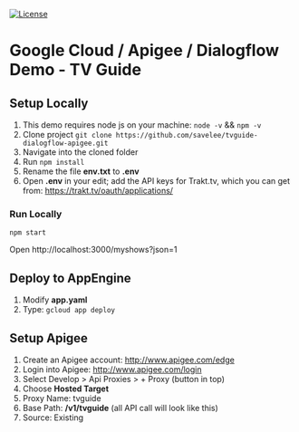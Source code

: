 

[![License](https://img.shields.io/badge/License-Apache%202.0-blue.svg)](https://opensource.org/licenses/Apache-2.0)

# Google Cloud / Apigee / Dialogflow Demo - TV Guide

## Setup Locally

1. This demo requires node js on your machine: `node -v` && `npm -v`
2. Clone project `git clone https://github.com/savelee/tvguide-dialogflow-apigee.git`
3. Navigate into the cloned folder
4. Run `npm install`
5. Rename the file **env.txt** to **.env**
6. Open **.env** in your edit; add the API keys for Trakt.tv, which you can get from: https://trakt.tv/oauth/applications/

### Run Locally

`npm start`

Open http://localhost:3000/myshows?json=1

## Deploy to AppEngine

1. Modify **app.yaml**
2. Type: `gcloud app deploy`

## Setup Apigee

1. Create an Apigee account: http://www.apigee.com/edge
2. Login into Apigee: http://www.apigee.com/login
3. Select Develop > Api Proxies > + Proxy (button in top)
4. Choose **Hosted Target**
5. Proxy Name: tvguide
6. Base Path: **/v1/tvguide** (all API call will look like this)
7. Source: Existing